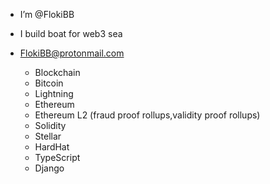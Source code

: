 - I’m @FlokiBB
- I build boat for web3 sea
- FlokiBB@protonmail.com

  * Blockchain
  * Bitcoin
  * Lightning
  * Ethereum
  * Ethereum L2 (fraud proof rollups,validity proof rollups)
  * Solidity 
  * Stellar
  * HardHat 
  * TypeScript 
  * Django
